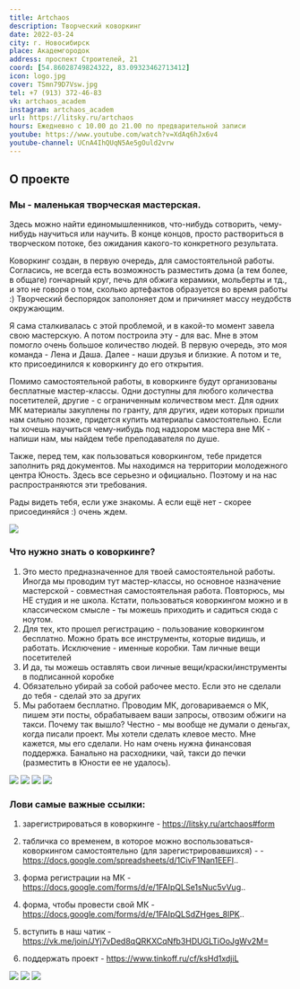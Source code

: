 ```yaml
---
title: Artchaos
description: Творческий коворкинг
date: 2022-03-24
city: г. Новосибирск
place: Академгородок
address: проспект Строителей, 21
coord: [54.86028749824322, 83.09323462713412]
icon: logo.jpg
cover: TSmn79D7Vsw.jpg
tel: +7 (913) 372-46-83
vk: artchaos_academ
instagram: artchaos_academ
url: https://litsky.ru/artchaos
hours: Ежедневно с 10.00 до 21.00 по предварительной записи
youtube: https://www.youtube.com/watch?v=XdAq6hJx6v4
youtube-channel: UCnA4IhQUqN5Ae5gOuld2vrw
---
```


## О проекте

### Мы - маленькая творческая мастерская.

Здесь можно найти единомышленников, что-нибудь сотворить, чему-нибудь научиться или научить. В конце концов, просто раствориться в творческом потоке, без ожидания какого-то конкретного результата.

Коворкинг создан, в первую очередь, для самостоятельной работы. Согласись, не всегда есть возможность разместить дома (а тем более, в общаге) гончарный круг, печь для обжига керамики, мольберты и тд., и это не говоря о том, сколько артефактов образуется во время работы :) Творческий беспорядок заполоняет дом и причиняет массу неудобств окружающим.

Я сама сталкивалась с этой проблемой, и в какой-то момент завела свою мастерскую. А потом построила эту - для вас. Мне в этом помогло очень большое количество людей.
В первую очередь, это моя команда - Лена и Даша.
Далее - наши друзья и близкие. А потом и те, кто присоединился к коворкингу до его открытия.

Помимо самостоятельной работы, в коворкинге будут организованы бесплатные мастер-классы. Одни доступны для любого количества посетителей, другие - с ограниченным количеством мест. Для одних МК материалы закуплены по гранту, для других, идеи которых пришли нам сильно позже, придется купить материалы самостоятельно.
Если ты хочешь научиться чему-нибудь под надзором мастера вне МК - напиши нам, мы найдем тебе преподавателя по душе.

Также, перед тем, как пользоваться коворкингом, тебе придется заполнить ряд документов. Мы находимся на территории молодежного центра Юность. Здесь все серьезно и официально. Поэтому и на нас распространяются эти требования.

Рады видеть тебя, если уже знакомы. А если ещё нет - скорее присоединяйся :) очень ждем.

![](./TSmn79D7Vsw.jpg)

### Что нужно знать о коворкинге?

1. Это место предназначенное для твоей самостоятельной работы. Иногда мы проводим тут мастер-классы, но основное назначение мастерской - совместная самостоятельная работа. Повторюсь, мы НЕ студия и не школа.
   Кстати, пользоваться коворкингом можно и в классическом смысле - ты можешь приходить и садиться сюда с ноутом.
2. Для тех, кто прошел регистрацию - пользование коворкингом бесплатно. Можно брать все инструменты, которые видишь, и работать. Исключение - именные коробки. Там личные вещи посетителей
3. И да, ты можешь оставлять свои личные вещи/краски/инструменты в подписанной коробке
4. Обязательно убирай за собой рабочее место. Если это не сделали до тебя - сделай это за других
5. Мы работаем бесплатно. Проводим МК, договариваемся о МК, пишем эти посты, обрабатываем ваши запросы, отвозим обжиги на такси. Почему так вышло? Честно - мы вообще не думали о деньгах, когда писали проект. Мы хотели сделать клевое место. Мне кажется, мы его сделали. Но нам очень нужна финансовая поддержка. Банально на расходники, чай, такси до печки (разместить в Юности ее не удалось).

![](./images/y2dQpz5pW94.jpg)
![](./images/CfQZ5D_6W6Y.jpg)
![](./images/F1ps36-c7Gg.jpg)
![](./images/Xdd2V-oMbWA.jpg)

### Лови самые важные ссылки:

1. зарегистрироваться в коворкинге - https://litsky.ru/artchaos#form

2. табличка со временем, в которое можно воспользоваться- коворкингом самостоятельно (для зарегистрировавшихся) - - https://docs.google.com/spreadsheets/d/1CivF1Nan1EEFl..

3. форма регистрации на МК - https://docs.google.com/forms/d/e/1FAIpQLSe1sNuc5vVug..

4. форма, чтобы провести свой МК - https://docs.google.com/forms/d/e/1FAIpQLSdZHges_8lPK..

5. вступить в наш чатик - https://vk.me/join/JYj7vDed8qQRKXCqNfb3HDUGLTiOoJgWv2M=

6. поддержать проект - https://www.tinkoff.ru/cf/ksHd1xdjiL

![](./images/XK9JZJCHjGw.jpg)
![](./images/gLeZ06gFrsw.jpg)
![](./images/rRAZqqibL2Q.jpg)
